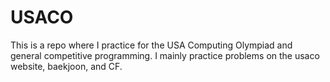 # USACO
This is a repo where I practice for the USA Computing Olympiad and general competitive programming. I mainly practice problems on the usaco website, baekjoon, and CF. 
